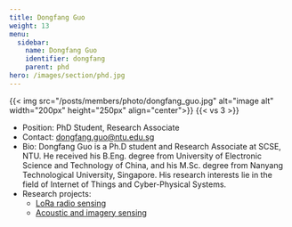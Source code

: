 ```yaml
---
title: Dongfang Guo
weight: 13
menu:
  sidebar:
    name: Dongfang Guo
    identifier: dongfang
    parent: phd
hero: /images/section/phd.jpg
---
```

{{< img src="/posts/members/photo/dongfang_guo.jpg" alt="image alt" width="200px" height="250px" align="center">}}
{{< vs 3 >}}

- Position: PhD Student, Research Associate
- Contact: dongfang.guo@ntu.edu.sg
- Bio: Dongfang Guo is a Ph.D student and Research Associate at SCSE, NTU. He received his B.Eng. degree from University of Electronic Science and Technology of China, and his M.Sc. degree from Nanyang Technological University, Singapore. His research interests lie in the field of Internet of Things and Cyber-Physical Systems.
- Research projects:
  - [LoRa radio sensing](research/lora/)
  - [Acoustic and imagery sensing](research/acoustic_image/)
